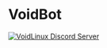 # VoidBot

[![VoidLinux Discord Server](https://img.shields.io/discord/323558395414183936?color=%237289DA&label=VoidLinux&logo=discord&logoColor=white&style=flat-square)](https://discord.com/invite/6XUn5H3)
